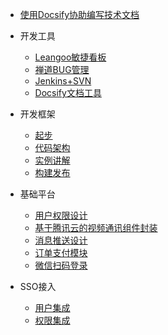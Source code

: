 - [使用Docsify协助编写技术文档](README.md)

- 开发工具

  - [Leangoo敏捷看板](perfection.md)
  - [禅道BUG管理](perfection.md)
  - [Jenkins+SVN](perfection.md)
  - [Docsify文档工具](perfection.md)

- 开发框架

  - [起步](perfection.md)
  - [代码架构](perfection.md)
  - [实例讲解](perfection.md)
  - [构建发布](perfection.md)

- 基础平台

  - [用户权限设计](perfection.md)
  - [基于腾讯云的视频通讯组件封装](perfection.md)
  - [消息推送设计](perfection.md)
  - [订单支付模块](perfection.md)
  - [微信扫码登录](perfection.md)

- SSO接入

  - [用户集成](perfection.md)
  - [权限集成](perfection.md)
